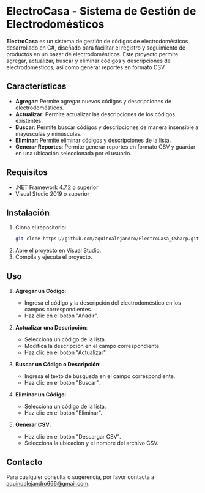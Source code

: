 # ElectroCasa - Sistema de Gestión de Electrodomésticos

**ElectroCasa** es un sistema de gestión de códigos de electrodomésticos desarrollado en C#, diseñado para facilitar el registro y seguimiento de productos en un bazar de electrodomésticos. Este proyecto permite agregar, actualizar, buscar y eliminar códigos y descripciones de electrodomésticos, así como generar reportes en formato CSV.

## Características

- **Agregar**: Permite agregar nuevos códigos y descripciones de electrodomésticos.
- **Actualizar**: Permite actualizar las descripciones de los códigos existentes.
- **Buscar**: Permite buscar códigos y descripciones de manera insensible a mayúsculas y minúsculas.
- **Eliminar**: Permite eliminar códigos y descripciones de la lista.
- **Generar Reportes**: Permite generar reportes en formato CSV y guardar en una ubicación seleccionada por el usuario.

## Requisitos

- .NET Framework 4.7.2 o superior
- Visual Studio 2019 o superior

## Instalación

1. Clona el repositorio:
   ```bash
   git clone https://github.com/aquinoalejandro/ElectroCasa_CSharp.git
   ```
2. Abre el proyecto en Visual Studio.
3. Compila y ejecuta el proyecto.

## Uso

1. **Agregar un Código**:
   - Ingresa el código y la descripción del electrodoméstico en los campos correspondientes.
   - Haz clic en el botón "Añadir".

2. **Actualizar una Descripción**:
   - Selecciona un código de la lista.
   - Modifica la descripción en el campo correspondiente.
   - Haz clic en el botón "Actualizar".

3. **Buscar un Código o Descripción**:
   - Ingresa el texto de búsqueda en el campo correspondiente.
   - Haz clic en el botón "Buscar".

4. **Eliminar un Código**:
   - Selecciona un código de la lista.
   - Haz clic en el botón "Eliminar".

5. **Generar CSV**:
   - Haz clic en el botón "Descargar CSV".
   - Selecciona la ubicación y el nombre del archivo CSV.

## Contacto

Para cualquier consulta o sugerencia, por favor contacta a [aquinoalejandro666@gmail.com](mailto:aquinoalejandro666@gmail.com).

